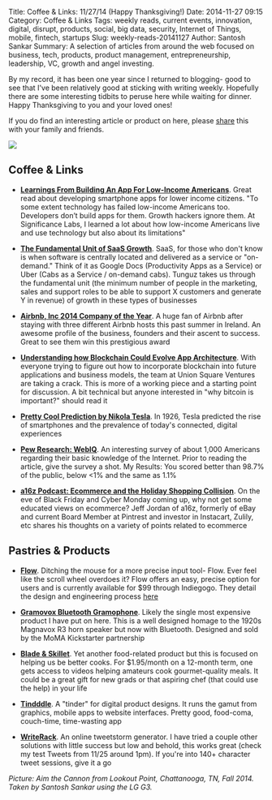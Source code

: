 Title: Coffee & Links: 11/27/14 (Happy Thanksgiving!)
Date: 2014-11-27 09:15
Category: Coffee & Links
Tags: weekly reads, current events, innovation, digital, disrupt, products, social, big data, security, Internet of Things, mobile, fintech, startups
Slug: weekly-reads-20141127
Author: Santosh Sankar
Summary: A selection of articles from around the web focused on business, tech, products, product management, entrepreneurship, leadership, VC, growth and angel investing.

By my record, it has been one year since I returned to blogging- good to see that I've been relatively good at sticking with writing weekly. Hopefully there are some interesting tidbits to peruse here while waiting for dinner. Happy Thanksgiving to you and your loved ones!

If you do find an interesting article or product on here, please <a href="http://twitter.com/home?status= " target="_blank">share</a> this with your family and friends.

<img src="/../../../../images/cannonlookoutpt.jpg" align = "center">

## Coffee & Links

* **<a href = "http://www.fastcolabs.com/3038792/what-i-learned-from-building-an-app-for-low-income-americans" target="_blank">Learnings From Building An App For Low-Income Americans</a>**. Great read about developing smartphone apps for lower income citizens. "To some extent technology has failed low-income Americans too. Developers don’t build apps for them. Growth hackers ignore them. At Significance Labs, I learned a lot about how low-income Americans live and use technology but also about its limitations"

* **<a href = "http://tomtunguz.com/fundamental-unit-of-saas-growth/" target="_blank">The Fundamental Unit of SaaS Growth</a>**. SaaS, for those who don't know is when software is centrally located and delivered as a service or "on-demand." Think of it as Google Docs (Productivity Apps as a Service) or Uber (Cabs as a Service / on-demand cabs). Tunguz takes us through the fundamental unit (the minimum number of people in the marketing, sales and support roles to be able to support X customers and generate Y in revenue) of growth in these types of businesses

* **<a href = "http://www.inc.com/magazine/201412/burt-helm/airbnb-company-of-the-year-2014.html" target="_blank">Airbnb, Inc 2014 Company of the Year</a>**. A huge fan of Airbnb after staying with three different Airbnb hosts this past summer in Ireland. An awesome profile of the business, founders and their ascent to success. Great to see them win this prestigious award

* **<a href = "http://joel.mn/post/103546215249/the-blockchain-application-stack" target="_blank">Understanding how Blockchain Could Evolve App Architecture</a>**. With everyone trying to figure out how to incorporate blockchain into future applications and business models, the team at Union Square Ventures are taking a crack. This is more of a working piece and a starting point for discussion. A bit technical but anyone interested in "why bitcoin is important?" should read it

* **<a href = "http://cdixon.org/2014/11/19/a-man-will-be-able-to-carry-one-in-his-vest-pocket/" target="_blank">Pretty Cool Prediction by Nikola Tesla</a>**. In 1926, Tesla predicted the rise of smartphones and the prevalence of today's connected, digital experiences

* **<a href = "http://www.pewinternet.org/2014/11/25/web-iq/" target="_blank">Pew Research: WebIQ</a>**. An interesting survey of about 1,000 Americans regarding their basic knowledge of the Internet. Prior to reading the article, give the survey a shot. My Results: You scored better than 98.7% of the public, below <1% and the same as 1.1%

* **<a href = "http://a16z.com/2014/11/21/a16z-podcast-ecommerce-and-the-holiday-shopping-collision/" target="_blank">a16z Podcast: Ecommerce and the Holiday Shopping Collision</a>**. On the eve of Black Friday and Cyber Monday coming up, why not get some educated views on ecommerce? Jeff Jordan of a16z, formerly of eBay and current Board Member at Pintrest and investor in Instacart, Zulily, etc shares his thoughts on a variety of points related to ecommerce

## Pastries & Products

* **<a href = "https://www.indiegogo.com/projects/flow-an-intuitive-precise-wireless-controller" target="_blank">Flow</a>**. Ditching the mouse for a more precise input tool- Flow. Ever feel like the scroll wheel overdoes it? Flow offers an easy, precise option for users and is currently available for $99 through Indiegogo. They detail the design and engineering process <a href="https://medium.com/@senic/how-we-built-flow-c83dea6ca377" target="_blank">here</a>

* **<a href = "http://www.momastore.org/museum/moma/ProductDisplay_Gramovox%20Bluetooth%20Gramophone_10451_10001_195316_-1_26708_56161_195320" target="_blank">Gramovox Bluetooth Gramophone</a>**. Likely the single most expensive product I have put on here. This is a well designed homage to the 1920s Magnavox R3 horn speaker but now with Bluetooth. Designed and sold by the MoMA Kickstarter partnership

* **<a href = "http://bladeandskillet.com/" target="_blank">Blade & Skillet</a>**. Yet another food-related product but this is focused on helping us be better cooks. For $1.95/month on a 12-month term, one gets access to videos helping amateurs cook gourmet-quality meals. It could be a great gift for new grads or that aspiring chef (that could use the help) in your life

* **<a href = "https://tindddle.com/" target="_blank">Tindddle</a>**. A "tinder" for digital product designs. It runs the gamut from graphics, mobile apps to website interfaces. Pretty good, food-coma, couch-time, time-wasting app

* **<a href = "http://writerack.com/" target="_blank">WriteRack</a>**. An online tweetstorm generator. I have tried a couple other solutions with little success but low and behold, this works great (check my test Tweets from 11/25 around 1pm). If you're into 140+ character tweet sessions, give it a go

*Picture: Aim the Cannon from Lookout Point, Chattanooga, TN, Fall 2014. Taken by Santosh Sankar using the LG G3.*